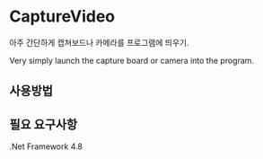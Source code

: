 # CaptureVideo
아주 간단하게 캡쳐보드나 카메라를 프로그램에 띄우기.

Very simply launch the capture board or camera into the program.

## 사용방법


## 필요 요구사항
.Net Framework 4.8
